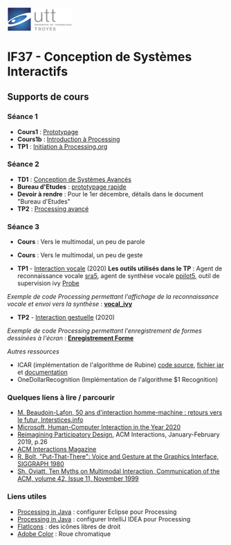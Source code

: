 <img src="https://github.com/truillet/international/blob/master/utt/code/utt.png" width=150>
<h1>IF37 - Conception de Systèmes Interactifs</h1>

## Supports de cours

### Séance 1
* **Cours1** : [Prototypage](https://github.com/truillet/international/blob/master/utt/supports/prototypage.pdf)
* **Cours1b** : [Introduction à Processing](https://github.com/truillet/international/blob/master/utt/supports/introduction_processing.pdf)
* **TP1** : [Initiation à Processing.org](https://github.com/truillet/upssitech/blob/master/SRI/1A/TP/TP1_processing.pdf)

### Séance 2
* **TD1** : [Conception de Systèmes Avancés](https://github.com/truillet/international/blob/master/utt/supports/CSI_v1.9.pdf)
* **Bureau d'Etudes** : [prototypage rapide](https://github.com/truillet/international/blob/master/utt/supports/BE_prototypage_2020.pdf)
* **Devoir à rendre** : Pour le 1er décembre, détails dans le document "Bureau d'Etudes"
* **TP2** : [Processing avancé](https://github.com/truillet/upssitech/blob/master/SRI/1A/TP/TP2_processing.pdf)

### Séance 3
 * **Cours** : Vers le multimodal, un peu de parole
 * **Cours** : Vers le multimodal, un peu de geste
 
 * **TP1** - [Interaction vocale](https://github.com/truillet/upssitech/blob/master/SRI/3A/IHM/TP/TP1_interaction_vocale.pdf) (2020)
 **Les outils utilisés dans le TP** : Agent de reconnaissance vocale [sra5](https://github.com/truillet/upssitech/blob/master/SRI/3A/IHM/TP/Code/sra5.zip), agent de synthèse vocale [ppilot5](https://github.com/truillet/upssitech/blob/master/SRI/3A/IHM/TP/Code/ppilot5.zip), outil de supervision ivy [Probe](https://github.com/truillet/ivy/blob/master/code/Probe.zip)

_Exemple de code Processing permettant l'affichage de la reconnaissance vocale et envoi vers la synthèse_ : **[vocal_ivy](https://github.com/truillet/upssitech/blob/master/SRI/3A/IHM/TP/Code/vocal_ivy.zip)**
 
 * **TP2** - [Interaction gestuelle](https://github.com/truillet/upssitech/blob/master/SRI/3A/IHM/TP/TP2_InteractionGestuelle.pdf) (2020)

_Exemple de code Processing permettant l'enregistrement de formes dessinées à l'écran_ : **[Enregistrement Forme](https://github.com/truillet/upssitech/blob/master/SRI/3A/IHM/TP/Code/Enregistrement_Forme.zip)**

_Autres ressources_
   * ICAR (implémentation de l'algorithme de Rubine) [code source](https://github.com/truillet/icar), [fichier jar](https://github.com/truillet/upssitech/blob/master/SRI/3A/IHM/TP/Outils/icar.1.2.zip) et [documentation](https://github.com/truillet/upssitech/blob/master/SRI/3A/IHM/TP/Outils/icar.pdf)
   * OneDollarRecognition (Implémentation de l'algorithme $1 Recognition)

### Quelques liens à lire / parcourir
* [M. Beaudoin-Lafon, 50 ans d'interaction homme-machine : retours vers le futur, Interstices.info](https://interstices.info/50-ans-dinteraction-homme-machine-retours-vers-le-futur)
* [Microsoft, Human-Computer Interaction in the Year 2020](https://www.microsoft.com/en-us/research/project/being-human/#:~:text=Human%2DComputer%20Interaction%20in%20the%20Year%202020&text=As%20we%20move%20further%20the,enables%20and%20recognizes%20human%20values.)
* [Reimagining Participatory Design](http://interactions.acm.org/archive/view/january-february-2019/reimagining-participatory-design), ACM Interactions, January-February 2019, p.26
* [ACM Interactions Magazine](http://interactions.acm.org)
* [R. Bolt, "Put-That-There": Voice and Gesture at the Graphics Interface, SIGGRAPH 1980](https://www.media.mit.edu/speech/papers/1980/bolt_SIGGRAPH80_put-that-there.pdf)
* [Sh. Oviatt, Ten Myths on Multimodal Interaction, Communication of the ACM, volume 42, Issue 11, November 1999](https://dl.acm.org/doi/10.1145/319382.319398)


### Liens utiles
* [Processing in Java](https://happycoding.io/tutorials/java/processing-in-java) : configurer Eclipse pour Processing
* [Processing in Java](https://github.com/ctruillet/ProcessingOnIntellijIDEA) : configurer IntelliJ IDEA pour Processing
* [FlatIcons](https://flaticons.net) : des icônes libres de droit 
* [Adobe Color](https://color.adobe.com/fr/create) : Roue chromatique
